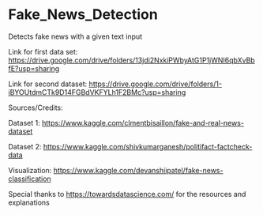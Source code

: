 # Fake_News_Detection
Detects fake news with a given text input

Link for first data set:
https://drive.google.com/drive/folders/13jdi2NxkiPWbyAtG1P1jWNI6qbXvBbfE?usp=sharing

Link for second dataset:
https://drive.google.com/drive/folders/1-iBYOUtdmCTk9D14FGBdVKFYLh1F2BMc?usp=sharing


Sources/Credits:

Dataset 1: https://www.kaggle.com/clmentbisaillon/fake-and-real-news-dataset

Dataset 2: https://www.kaggle.com/shivkumarganesh/politifact-factcheck-data

Visualization: https://www.kaggle.com/devanshiipatel/fake-news-classification

Special thanks to https://towardsdatascience.com/ for the resources and explanations
